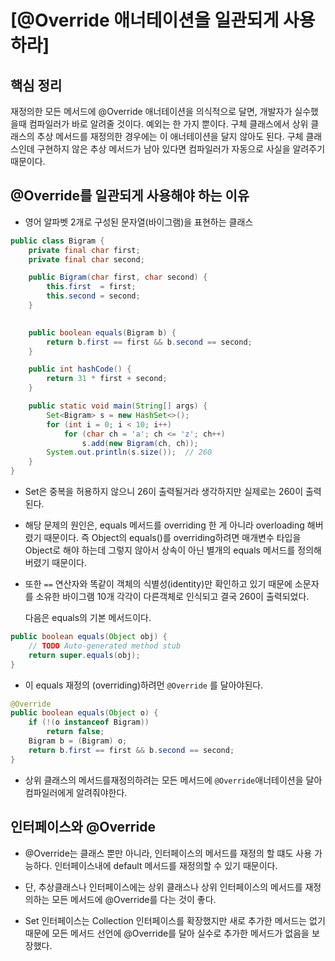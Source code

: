 # [@Override 애너테이션을 일관되게 사용하라]

## 핵심 정리
재정의한 모든 메서드에 @Override 애너테이션을 의식적으로 달면, 개발자가 실수했을때 컴파일러가 바로 알려줄 것이다. 예외는 한 가지 뿐이다. 구체 클래스에서 상위 클래스의 추상 메서드를 재정의한 경우에는 이 애너테이션을 달지 않아도 된다. 구체 클래스인데 구현하지 않은 추상 메서드가 남아 있다면 컴파일러가 자동으로 사실을 알려주기 때문이다.


## @Override를 일관되게 사용해야 하는 이유
* 영어 알파벳 2개로 구성된 문자열(바이그램)을 표현하는 클래스

```JAVA
public class Bigram {
    private final char first;
    private final char second;

    public Bigram(char first, char second) {
        this.first  = first;
        this.second = second;
    }
    

    public boolean equals(Bigram b) {
        return b.first == first && b.second == second;
    }

    public int hashCode() {
        return 31 * first + second;
    }

    public static void main(String[] args) {
        Set<Bigram> s = new HashSet<>();
        for (int i = 0; i < 10; i++)
            for (char ch = 'a'; ch <= 'z'; ch++)
                s.add(new Bigram(ch, ch));
        System.out.println(s.size());  // 260
    }
}
```
>
* Set은 중복을 허용하지 않으니 26이 출력될거라 생각하지만 실제로는 260이 출력된다.

* 해당 문제의 원인은, equals 메서드를 overriding 한 게 아니라 overloading 해버렸기 때문이다. 즉 Object의 equals()를 overriding하려면 매개변수 타입을 Object로 해야 하는데 그렇지 않아서 상속이 아닌 별개의 equals 메서드를 정의해버렸기 때문이다.

* 또한 `==` 연산자와 똑같이 객체의 식별성(identity)만 확인하고 있기 때문에 소문자를 소유한 바이그램 10개 각각이 다른객체로 인식되고 결국 260이 출력되었다.

    다음은 equals의 기본 메서드이다.

```JAVA
public boolean equals(Object obj) {
    // TODO Auto-generated method stub
    return super.equals(obj);
}
```

* 이 equals 재정의 (overriding)하려먼 `@Override` 를 달아야된다.

```JAVA
@Override 
public boolean equals(Object o) {
    if (!(o instanceof Bigram))
        return false;
    Bigram b = (Bigram) o;
    return b.first == first && b.second == second;
}
```
* 상위 클래스의 메서드를재정의하려는 모든 메서드에 `@Override`애너테이션을 달아 컴파일러에게 알려줘야한다.


## 인터페이스와 @Override

* @Override는 클래스 뿐만 아니라, 인터페이스의 메서드를 재정의 할 떄도 사용 가능하다. 인터페이스내에 default 메서드를 재정의할 수 있기 때문이다.

* 단, 추상클래스나 인터페이스에는 상위 클래스나 상위 인터페이스의 메서드를 재정의하는 모든 메서드에 @Override를 다는 것이 좋다.

* Set 인터페이스는 Collection 인터페이스를 확장했지만 새로 추가한 메서드는 없기 때문에 모든 메서드 선언에 @Override를 달아 실수로 추가한 메서드가 없음을 보장했다.
